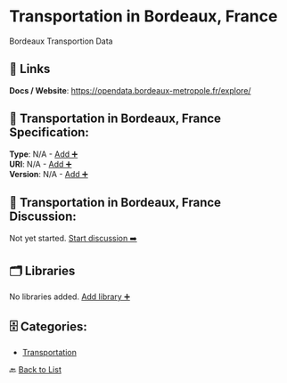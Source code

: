 # Transportation in Bordeaux, France

Bordeaux Transportion Data

##  🔗 Links
**Docs / Website**: https://opendata.bordeaux-metropole.fr/explore/

## 🧬 Transportation in Bordeaux, France Specification:
**Type**: N/A - [Add ➕](https://github.com/apis-list/apis-list/edit/main/apis/transport-for-bordeaux-france/transport-for-bordeaux-france.yaml)  
**URI**: N/A - [Add ➕](https://github.com/apis-list/apis-list/edit/main/apis/transport-for-bordeaux-france/transport-for-bordeaux-france.yaml)  
**Version**: N/A - [Add ➕](https://github.com/apis-list/apis-list/edit/main/apis/transport-for-bordeaux-france/transport-for-bordeaux-france.yaml)

## 💬 Transportation in Bordeaux, France Discussion:
Not yet started. [Start discussion ➡️](https://github.com/apis-list/apis-list/discussions/new)

## 🗂️ Libraries

No libraries added. [Add library ➕](https://github.com/apis-list/apis-list/edit/main/apis/transport-for-bordeaux-france/transport-for-bordeaux-france.yaml)    


## 🗄️ Categories:
- [Transportation](https://github.com/apis-list/apis-list#transportation-)

🔙  [Back to List](https://github.com/apis-list/apis-list)
